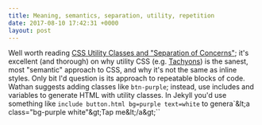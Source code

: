 ```yaml
---
title: Meaning, semantics, separation, utility, repetition
date: 2017-08-10 17:42:31 +0000
layout: post
---
```



Well worth reading [CSS Utility Classes and "Separation of Concerns"](https://adamwathan.me/css-utility-classes-and-separation-of-concerns/); it's excellent (and thorough) on why utility CSS (e.g. [Tachyons](http://tachyons.io)) is the sanest, most "semantic" approach to CSS, and why it's not the same as inline styles. Only bit I'd question is its approach to repeatable blocks of code. Wathan suggests adding classes like `btn-purple`​; instead, use includes and variables to generate HTML with utility classes. In Jekyll you'd use something like `include button.html bg=purple text=white` to genera`&amp;lt;a class="bg-purple white"&amp;gt;Tap me&amp;lt;/a&amp;gt;``
